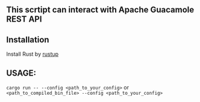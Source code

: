 ## This scrtipt can interact with Apache Guacamole REST API

## Installation
Install Rust by [rustup](https://rustup.rs/)

## USAGE: 
```cargo run -- --config <path_to_your_config>``` or ```<path_to_compiled_bin_file> --config <path_to_your_config>```
